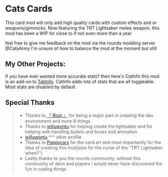 # Cats Cards
This card mod will only add high quality cards with custom effects and or weapons/gimmicks.
Now featuring the TRT Lightsaber melee weapon.
this mod has been a WIP for close to if not even more than a year

feel free to give me feedback on the mod via the rounds modding server @CatsArmy
I'm unsure of how to balance the mod at the moment but still

## My Other Projects: 
If you have ever wanted more accurate stats? then here's CatInfo this mod is an add-on to 
[TabInfo](https://rounds.thunderstore.io/package/willreuploadscuzheruinedstuff/TabInfo/).
CatInfo adds lots of stats that are all toggleable.
Most stats are disabled by default 


## Special Thanks
>-  Thanks to [『 Root 』](https://rounds.thunderstore.io/package/Root/) for being a major part in creating the dev environment and more lil things
>-  Thanks to [willuwontu](https://rounds.thunderstore.io/package/willuwontu/ ) for helping create the lightsaber and for helping with handling bullets and boxes and animation
>-  [willuwontu](https://rounds.thunderstore.io/package/willreuploadscuzheruinedstuff/ ) ^^^ other profile
>-  Thanks to [Poppycars](https://thunderstore.io/c/rounds/p/poppycars/) for the card art and most importantly for the idea of creating this mod(also for the curse of the "TRT Lightsaber when?")
>- Lastly thanks to you the rounds community. without this community of devs and players i would never have discovered the fun in coding things
